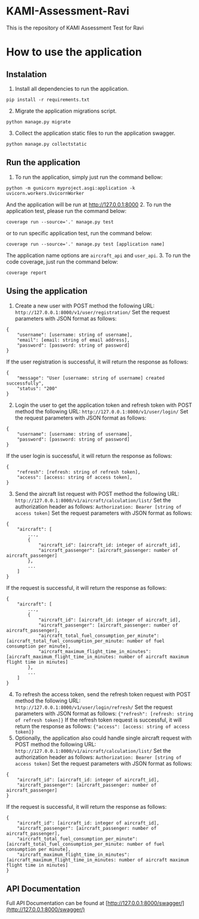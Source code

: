 # KAMI-Assessment-Ravi
This is the repository of KAMI Assessment Test for Ravi

# How to use the application
## Instalation
1. Install all dependencies to run the application.

`pip install -r requirements.txt`

2. Migrate the application migrations script.

`python manage.py migrate`

3. Collect the application static files to run the application swagger.

`python manage.py collectstatic`

## Run the application
1. To run the application, simply just run the command bellow:

`python -m gunicorn myproject.asgi:application -k uvicorn.workers.UvicornWorker`

And the application will be run at http://127.0.0.1:8000
2. To run the application test, please run the command below:

`coverage run --source='.' manage.py test`

or to run specific application test, run the command below:

`coverage run --source='.' manage.py test [application name]`

The application name options are `aircraft_api` and `user_api`.
3. To run the code coverage, just run the command below:

`coverage report`

## Using the application
1. Create a new user with POST method the following URL:
`http://127.0.0.1:8000/v1/user/registration/`
Set the request parameters with JSON format as follows:
```
{
    "username": [username: string of username],
    "email": [email: string of email address],
    "password": [password: string of password]
}
```
If the user registration is successful, it will return the response as follows:
```
{
    "message": "User [username: string of username] created successfully",
    "status": "200"
}
```
2. Login the user to get the application token and refresh token with POST method the following URL:
`http://127.0.0.1:8000/v1/user/login/`
Set the request parameters with JSON format as follows:
```
{
    "username": [username: string of username],
    "password": [password: string of password]
}
```
If the user login is successful, it will return the response as follows:
```
{
    "refresh": [refresh: string of refresh token],
    "access": [access: string of access token],
}
```
3. Send the aircraft list request with POST method the following URL:
`http://127.0.0.1:8000/v1/aircraft/calculation/list/`
Set the authorization header as follows:
`Authorization: Bearer [string of access token]`
Set the request parameters with JSON format as follows:
```
{
    "aircraft": [
        ...,
        {
            "aircraft_id": [aircraft_id: integer of aircraft_id],
            "aircraft_passenger": [aircraft_passenger: number of aircraft_passenger]
        },
        ...
    ]
}
```
If the request is successful, it will return the response as follows:
```
{
    "aircraft": [
        ...,
        {
            "aircraft_id": [aircraft_id: integer of aircraft_id],
            "aircraft_passenger": [aircraft_passenger: number of aircraft_passenger],
            "aircraft_total_fuel_consumption_per_minute": [aircraft_total_fuel_consumption_per_minute: number of fuel consumption per minute],
            "aircraft_maximum_flight_time_in_minutes": [aircraft_maximum_flight_time_in_minutes: number of aircraft maximum flight time in minutes]
        },
        ...
    ]
}
```
4. To refresh the access token, send the refresh token request with POST method the following URL:
`http://127.0.0.1:8000/v1/user/login/refresh/`
Set the request parameters with JSON format as follows:
`{"refresh": [refresh: string of refresh token]}`
If the refresh token request is successful, it will return the response as follows:
`{"access": [access: string of access token]}`
5. Optionally, the application also could handle single aircraft request with POST method the following URL:
`http://127.0.0.1:8000/v1/aircraft/calculation/list/`
Set the authorization header as follows:
`Authorization: Bearer [string of access token]`
Set the request parameters with JSON format as follows:
```
{
    "aircraft_id": [aircraft_id: integer of aircraft_id],
    "aircraft_passenger": [aircraft_passenger: number of aircraft_passenger]
}
```
If the request is successful, it will return the response as follows:
```
{
    "aircraft_id": [aircraft_id: integer of aircraft_id],
    "aircraft_passenger": [aircraft_passenger: number of aircraft_passenger],
    "aircraft_total_fuel_consumption_per_minute": [aircraft_total_fuel_consumption_per_minute: number of fuel consumption per minute],
    "aircraft_maximum_flight_time_in_minutes": [aircraft_maximum_flight_time_in_minutes: number of aircraft maximum flight time in minutes]
}
```

## API Documentation
Full API Documentation can be found at [http://127.0.0.1:8000/swagger/](http://127.0.0.1:8000/swagger/)
